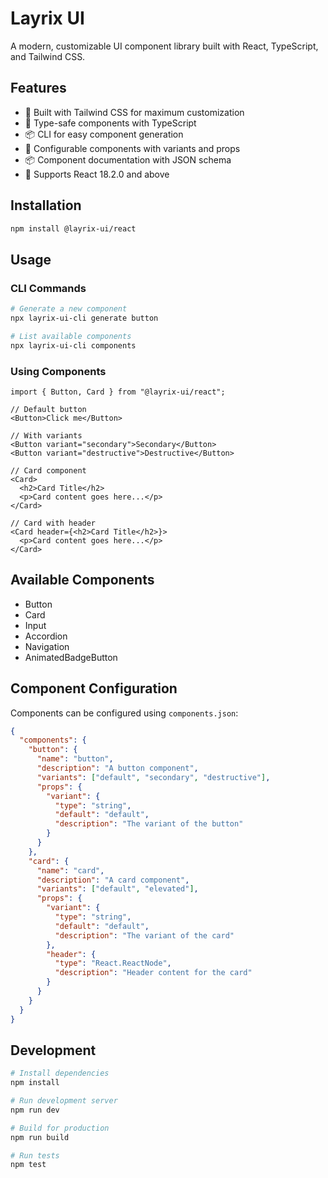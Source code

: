 # Layrix UI

A modern, customizable UI component library built with React, TypeScript, and Tailwind CSS.

## Features

- 🎨 Built with Tailwind CSS for maximum customization
- 🚀 Type-safe components with TypeScript
- 📦 CLI for easy component generation
- 🎯 Configurable components with variants and props
- 📦 Component documentation with JSON schema
- 🎯 Supports React 18.2.0 and above

## Installation

```bash
npm install @layrix-ui/react
```

## Usage

### CLI Commands

```bash
# Generate a new component
npx layrix-ui-cli generate button

# List available components
npx layrix-ui-cli components
```

### Using Components

```tsx
import { Button, Card } from "@layrix-ui/react";

// Default button
<Button>Click me</Button>

// With variants
<Button variant="secondary">Secondary</Button>
<Button variant="destructive">Destructive</Button>

// Card component
<Card>
  <h2>Card Title</h2>
  <p>Card content goes here...</p>
</Card>

// Card with header
<Card header={<h2>Card Title</h2>}>
  <p>Card content goes here...</p>
</Card>
```

## Available Components

- Button
- Card
- Input
- Accordion
- Navigation
- AnimatedBadgeButton

## Component Configuration

Components can be configured using `components.json`:

```json
{
  "components": {
    "button": {
      "name": "button",
      "description": "A button component",
      "variants": ["default", "secondary", "destructive"],
      "props": {
        "variant": {
          "type": "string",
          "default": "default",
          "description": "The variant of the button"
        }
      }
    },
    "card": {
      "name": "card",
      "description": "A card component",
      "variants": ["default", "elevated"],
      "props": {
        "variant": {
          "type": "string",
          "default": "default",
          "description": "The variant of the card"
        },
        "header": {
          "type": "React.ReactNode",
          "description": "Header content for the card"
        }
      }
    }
  }
}
```

## Development

```bash
# Install dependencies
npm install

# Run development server
npm run dev

# Build for production
npm run build

# Run tests
npm test
```
